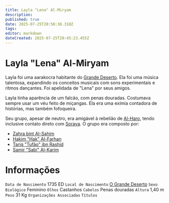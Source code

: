 ```yaml
---
title: Layla "Lena" Al-Miryam
description: 
published: true
date: 2025-07-25T20:50:38.310Z
tags: 
editor: markdown
dateCreated: 2025-07-25T20:45:23.455Z
---
```


# Layla "Lena" Al-Miryam
Layla foi uma aarakocra habitante do [Grande Deserto](/lugares/plano-material/drafeon/sudeste-de-drafeon/o-grande-deserto). Ela foi uma música talentosa, expandindo os conceitos musicais com sons experimentais e ritmos dançantes. Foi apelidada de "Lena" por seus amigos.

Layla tinha aparência de um falcão, com penas douradas. Costumava sempre usar um véu feito de miçangas. Ela era uma exímia contadora de histórias, mas também fofoqueira.

Seu grupo, apesar de neutro, era amigável à rebelião de [Al-Haro](/individuos/al-haro), tendo inclusive contato direto com [Soraya](/individuos/al-haro). O grupo era composto por:
- [Zahra bint Al-Sahim](/individuos/zahra-bint-al-sahim)
- [Hakim "Hak" Al-Farhan](/individuos/hakim-al-farhan)
- [Tariq "Tufão" ibn Rashid](/individuos/tariq-ibn-rashid)
- [Samir "Sabi" Al-Karim](/individuos/samir-al-karim)

# Informações
`Data de Nascimento` 1735 ED
`Local de Nascimento` [O Grande Deserto](/lugares/plano-material/drafeon/sudeste-de-drafeon/o-grande-deserto)
`Sexo Biológico` Feminino
`Olhos` Castanhos
`Cabelos` Penas douradas
`Altura` 1,40 m
`Peso` 31 Kg
`Organizações Associadas` 
`Títulos` 